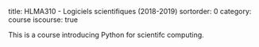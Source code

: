 title: HLMA310 - Logiciels scientifiques (2018-2019)
sortorder: 0
category: course
iscourse: true


This is a course introducing Python for scientifc computing.